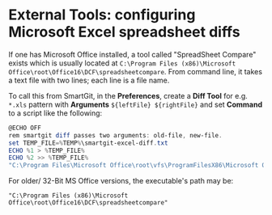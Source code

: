 # External Tools: configuring Microsoft Excel spreadsheet diffs

If one has Microsoft Office installed, a tool called "SpreadSheet
Compare" exists which is usually located at
`C:\Program Files (x86)\Microsoft Office\root\Office16\DCF\spreadsheetcompare`.
From command line, it takes a text file with two lines; each line is a
file name.

To call this from SmartGit, in the **Preferences**, create a **Diff
Tool** for e.g. `*.xls` pattern with **Arguments**
`${leftFile} ${rightFile}` and set **Command** to a script like the
following:



``` powershell
@ECHO OFF
rem smartgit diff passes two arguments: old-file, new-file.
set TEMP_FILE=%TEMP%\smartgit-excel-diff.txt
ECHO %1 > %TEMP_FILE%
ECHO %2 >> %TEMP_FILE%
"C:\Program Files\Microsoft Office\root\vfs\ProgramFilesX86\Microsoft Office\Office16\DCF\spreadsheetcompare" %TEMP_FILE%
```





For older/ 32-Bit MS Office versions, the executable's path may be:

`"C:\Program Files (x86)\Microsoft Office\root\Office16\DCF\spreadsheetcompare"`


